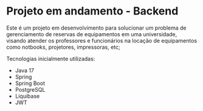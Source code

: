 <h1>Projeto em andamento - Backend</h1>

Este é um projeto em desenvolvimento para solucionar um problema de gerenciamento de reservas de equipamentos em uma universidade,
visando atender os professores e funcionários na locação de equipamentos como notbooks, projetores, impressoras, etc;

Tecnologias inicialmente utilizadas:

- Java 17
- Spring
- Spring Boot
- PostgreSQL
- Liquibase
- JWT
